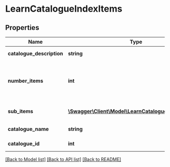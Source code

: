 # LearnCatalogueIndexItems

## Properties
Name | Type | Description | Notes
------------ | ------------- | ------------- | -------------
**catalogue_description** | **string** | Catalogue description | 
**number_items** | **int** | Number of all courses and learning plans in the catalog | 
**sub_items** | [**\Swagger\Client\Model\LearnCatalogueIndexSubItems**](LearnCatalogueIndexSubItems.md) | Catalogue items info objects | 
**catalogue_name** | **string** | Catalogue name | 
**catalogue_id** | **int** | ID of the catalogue | 

[[Back to Model list]](../README.md#documentation-for-models) [[Back to API list]](../README.md#documentation-for-api-endpoints) [[Back to README]](../README.md)


